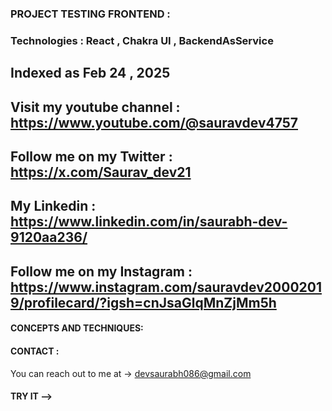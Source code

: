 ### PROJECT TESTING FRONTEND : 

### Technologies :  React , Chakra UI , BackendAsService

## Indexed as Feb 24 , 2025

## Visit my youtube channel : https://www.youtube.com/@sauravdev4757
## Follow me on my Twitter : https://x.com/Saurav_dev21
## My Linkedin : https://www.linkedin.com/in/saurabh-dev-9120aa236/
## Follow me on my Instagram : https://www.instagram.com/sauravdev20002019/profilecard/?igsh=cnJsaGlqMnZjMm5h

#### CONCEPTS AND TECHNIQUES:


#### CONTACT :

You can reach out to me at -> devsaurabh086@gmail.com

#### TRY IT --> 


